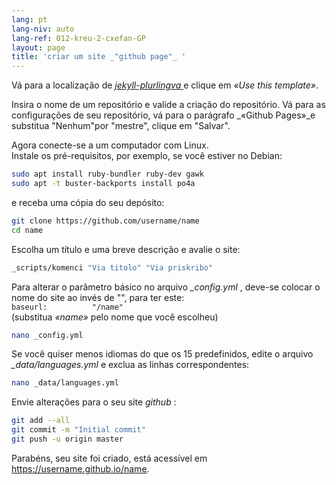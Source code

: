 ```yaml
---
lang: pt
lang-niv: auto
lang-ref: 012-kreu-2-cxefan-GP
layout: page
title: 'criar um site _"github page"_ '
---
```


Vá para a localização de [ _jekyll-plurlingva_ ](https://github.com/jmichault/jekyll-plurlingva)e clique em _«Use this template»_.

Insira o nome de um repositório e valide a criação do repositório.
Vá para as configurações de seu repositório, vá para o parágrafo _«Github Pages»_e substitua "Nenhum"por "mestre", clique em "Salvar".

Agora conecte-se a um computador com Linux.  
Instale os pré-requisitos, por exemplo, se você estiver no Debian:
```bash
sudo apt install ruby-bundler ruby-dev gawk
sudo apt -t buster-backports install po4a
```

e receba uma cópia do seu depósito:
```bash
git clone https://github.com/username/name
cd name
```

Escolha um título e uma breve descrição e avalie o site:
```bash
_scripts/komenci "Via titolo" "Via priskribo"
```

Para alterar o parâmetro básico no arquivo _\_config.yml_ , deve-se colocar o nome do site ao invés de "", para ter este:  
    `baseurl:          "/name"`  
    (substitua _«name»_ pelo nome que você escolheu)
```bash
nano _config.yml
```

Se você quiser menos idiomas do que os 15 predefinidos, edite o arquivo _\_data/languages.yml_ e exclua as linhas correspondentes:
```bash
nano _data/languages.yml
```

Envie alterações para o seu site _github_ :
```bash
git add --all
git commit -m "Initial commit"
git push -u origin master
```

Parabéns, seu site foi criado, está acessível em https://username.github.io/name.

